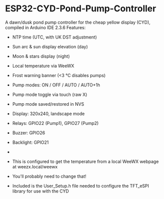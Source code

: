 # ESP32-CYD-Pond-Pump-Controller
A dawn/dusk pond pump controller for the cheap yellow display (CYD), compiled in Arduino IDE 2.3.6
  Features:
   - NTP time (UTC, with UK DST adjustment)
   - Sun arc & sun display elevation (day)
   - Moon & stars display (night)
   - Local temperature via WeeWX
   - Frost warning banner (<3 °C disables pumps)
   - Pump modes: ON / OFF / AUTO / AUTO+1h
   - Pump mode toggle via touch (raw X)
   - Pump mode saved/restored in NVS
   - Display: 320x240, landscape mode
   - Relays: GPIO22 (Pump1), GPIO27 (Pump2)
   - Buzzer: GPIO26
   - Backlight: GPIO21
   - 
   - This is configured to get the temperature from a local WeeWX webpage at weezx.local/weewx
   - You'll probably need to change that!

   - Included is the User_Setup.h file needed to configure the TFT_eSPI library for use with the CYD
